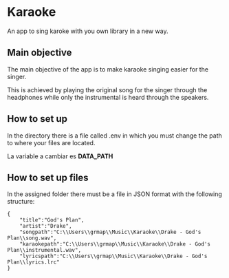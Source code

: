 # Karaoke
 An app to sing karoke with you own library in a new way.

## Main objective
The main objective of the app is to make karaoke singing easier for the singer.

This is achieved by playing the original song for the singer through the headphones while only the instrumental is heard through the speakers.

## How to set up
In the directory there is a file called .env in which you must change the path to where your files are located.

La variable a cambiar es **DATA_PATH**

## How to set up files
In the assigned folder there must be a file in JSON format with the following structure:

```
{
    "title":"God's Plan",
    "artist":"Drake",
    "songpath":"C:\\Users\\grmap\\Music\\Karaoke\\Drake - God's Plan\\song.wav",
    "karaokepath":"C:\\Users\\grmap\\Music\\Karaoke\\Drake - God's Plan\\instrumental.wav",
    "lyricspath":"C:\\Users\\grmap\\Music\\Karaoke\\Drake - God's Plan\\lyrics.lrc"
}
```